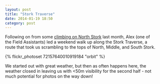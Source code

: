 ```yaml
---
layout: post
title: "Stork Traverse"
date: 2014-01-19 18:50
category: post
---
```


Following on from some [climbing on North Stork](/post/climbing-north-stork) last month, Alex (one of the Field Assistants) led a weekend walk up along the Stork Traverse, a route that took us scrambling to the tops of North, Middle, and South Stork.

{% flickr_photoset 72157640010919184 "orbit" %}

We started out with great weather, but then as often happens here, the weather closed in leaving us with <50m visibility for the second half - not much potential for photos on the way down!
